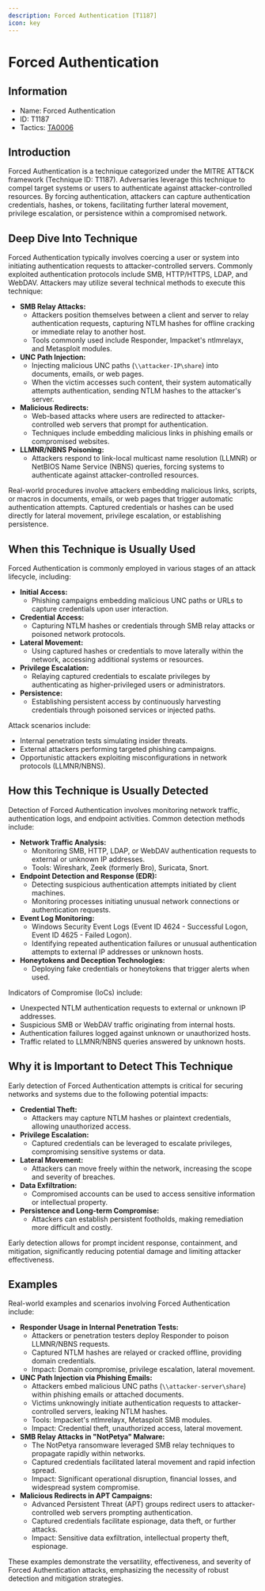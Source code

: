```yaml
---
description: Forced Authentication [T1187]
icon: key
---
```


# Forced Authentication

## Information

* Name: Forced Authentication
* ID: T1187
* Tactics: [TA0006](./)

## Introduction

Forced Authentication is a technique categorized under the MITRE ATT\&CK framework (Technique ID: T1187). Adversaries leverage this technique to compel target systems or users to authenticate against attacker-controlled resources. By forcing authentication, attackers can capture authentication credentials, hashes, or tokens, facilitating further lateral movement, privilege escalation, or persistence within a compromised network.

## Deep Dive Into Technique

Forced Authentication typically involves coercing a user or system into initiating authentication requests to attacker-controlled servers. Commonly exploited authentication protocols include SMB, HTTP/HTTPS, LDAP, and WebDAV. Attackers may utilize several technical methods to execute this technique:

* **SMB Relay Attacks:**
  * Attackers position themselves between a client and server to relay authentication requests, capturing NTLM hashes for offline cracking or immediate relay to another host.
  * Tools commonly used include Responder, Impacket's ntlmrelayx, and Metasploit modules.
* **UNC Path Injection:**
  * Injecting malicious UNC paths (`\\attacker-IP\share`) into documents, emails, or web pages.
  * When the victim accesses such content, their system automatically attempts authentication, sending NTLM hashes to the attacker's server.
* **Malicious Redirects:**
  * Web-based attacks where users are redirected to attacker-controlled web servers that prompt for authentication.
  * Techniques include embedding malicious links in phishing emails or compromised websites.
* **LLMNR/NBNS Poisoning:**
  * Attackers respond to link-local multicast name resolution (LLMNR) or NetBIOS Name Service (NBNS) queries, forcing systems to authenticate against attacker-controlled resources.

Real-world procedures involve attackers embedding malicious links, scripts, or macros in documents, emails, or web pages that trigger automatic authentication attempts. Captured credentials or hashes can be used directly for lateral movement, privilege escalation, or establishing persistence.

## When this Technique is Usually Used

Forced Authentication is commonly employed in various stages of an attack lifecycle, including:

* **Initial Access:**
  * Phishing campaigns embedding malicious UNC paths or URLs to capture credentials upon user interaction.
* **Credential Access:**
  * Capturing NTLM hashes or credentials through SMB relay attacks or poisoned network protocols.
* **Lateral Movement:**
  * Using captured hashes or credentials to move laterally within the network, accessing additional systems or resources.
* **Privilege Escalation:**
  * Relaying captured credentials to escalate privileges by authenticating as higher-privileged users or administrators.
* **Persistence:**
  * Establishing persistent access by continuously harvesting credentials through poisoned services or injected paths.

Attack scenarios include:

* Internal penetration tests simulating insider threats.
* External attackers performing targeted phishing campaigns.
* Opportunistic attackers exploiting misconfigurations in network protocols (LLMNR/NBNS).

## How this Technique is Usually Detected

Detection of Forced Authentication involves monitoring network traffic, authentication logs, and endpoint activities. Common detection methods include:

* **Network Traffic Analysis:**
  * Monitoring SMB, HTTP, LDAP, or WebDAV authentication requests to external or unknown IP addresses.
  * Tools: Wireshark, Zeek (formerly Bro), Suricata, Snort.
* **Endpoint Detection and Response (EDR):**
  * Detecting suspicious authentication attempts initiated by client machines.
  * Monitoring processes initiating unusual network connections or authentication requests.
* **Event Log Monitoring:**
  * Windows Security Event Logs (Event ID 4624 - Successful Logon, Event ID 4625 - Failed Logon).
  * Identifying repeated authentication failures or unusual authentication attempts to external IP addresses or unknown hosts.
* **Honeytokens and Deception Technologies:**
  * Deploying fake credentials or honeytokens that trigger alerts when used.

Indicators of Compromise (IoCs) include:

* Unexpected NTLM authentication requests to external or unknown IP addresses.
* Suspicious SMB or WebDAV traffic originating from internal hosts.
* Authentication failures logged against unknown or unauthorized hosts.
* Traffic related to LLMNR/NBNS queries answered by unknown hosts.

## Why it is Important to Detect This Technique

Early detection of Forced Authentication attempts is critical for securing networks and systems due to the following potential impacts:

* **Credential Theft:**
  * Attackers may capture NTLM hashes or plaintext credentials, allowing unauthorized access.
* **Privilege Escalation:**
  * Captured credentials can be leveraged to escalate privileges, compromising sensitive systems or data.
* **Lateral Movement:**
  * Attackers can move freely within the network, increasing the scope and severity of breaches.
* **Data Exfiltration:**
  * Compromised accounts can be used to access sensitive information or intellectual property.
* **Persistence and Long-term Compromise:**
  * Attackers can establish persistent footholds, making remediation more difficult and costly.

Early detection allows for prompt incident response, containment, and mitigation, significantly reducing potential damage and limiting attacker effectiveness.

## Examples

Real-world examples and scenarios involving Forced Authentication include:

* **Responder Usage in Internal Penetration Tests:**
  * Attackers or penetration testers deploy Responder to poison LLMNR/NBNS requests.
  * Captured NTLM hashes are relayed or cracked offline, providing domain credentials.
  * Impact: Domain compromise, privilege escalation, lateral movement.
* **UNC Path Injection via Phishing Emails:**
  * Attackers embed malicious UNC paths (`\\attacker-server\share`) within phishing emails or attached documents.
  * Victims unknowingly initiate authentication requests to attacker-controlled servers, leaking NTLM hashes.
  * Tools: Impacket's ntlmrelayx, Metasploit SMB modules.
  * Impact: Credential theft, unauthorized access, lateral movement.
* **SMB Relay Attacks in "NotPetya" Malware:**
  * The NotPetya ransomware leveraged SMB relay techniques to propagate rapidly within networks.
  * Captured credentials facilitated lateral movement and rapid infection spread.
  * Impact: Significant operational disruption, financial losses, and widespread system compromise.
* **Malicious Redirects in APT Campaigns:**
  * Advanced Persistent Threat (APT) groups redirect users to attacker-controlled web servers prompting authentication.
  * Captured credentials facilitate espionage, data theft, or further attacks.
  * Impact: Sensitive data exfiltration, intellectual property theft, espionage.

These examples demonstrate the versatility, effectiveness, and severity of Forced Authentication attacks, emphasizing the necessity of robust detection and mitigation strategies.
